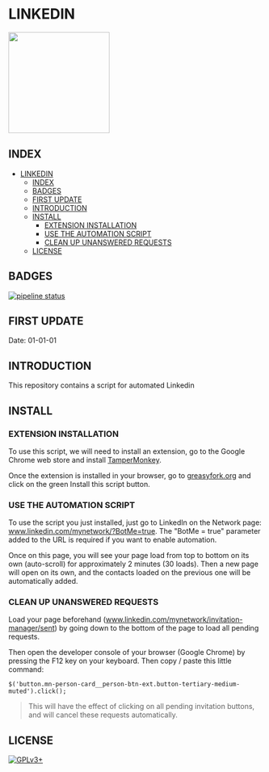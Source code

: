 # LINKEDIN

<img src="https://assets.gitlab-static.net/uploads/-/system/project/avatar/16769270/LinkedIn-logo.jpg" width="200" height="200"/>

## INDEX

- [LINKEDIN](#linkedin)
  - [INDEX](#index)
  - [BADGES](#badges)
  - [FIRST UPDATE](#first-update)
  - [INTRODUCTION](#introduction)
  - [INSTALL](#install)
    - [EXTENSION INSTALLATION](#extension-installation)
    - [USE THE AUTOMATION SCRIPT](#use-the-automation-script)
    - [CLEAN UP UNANSWERED REQUESTS](#clean-up-unanswered-requests)
  - [LICENSE](#license)

## BADGES

[![pipeline status](https://gitlab.com/oda-alexandre/linkedin/badges/master/pipeline.svg)](https://gitlab.com/oda-alexandre/linkedin/commits/master)


## FIRST UPDATE

Date: 01-01-01


## INTRODUCTION

This repository contains a script for automated Linkedin


## INSTALL


### EXTENSION INSTALLATION

To use this script, we will need to install an extension, go to the Google Chrome web store and install [TamperMonkey](https://chrome.google.com/webstore/detail/tampermonkey/dhdgffkkebhmkfjojejmpbldmpobfkfo).

Once the extension is installed in your browser, go to [greasyfork.org](greasyfork.org/…/26829-add-all-linkedin-users-for-2017-version) and click on the green Install this script button.


### USE THE AUTOMATION SCRIPT

To use the script you just installed, just go to LinkedIn on the Network page: www.linkedin.com/mynetwork/?BotMe=true. The "BotMe = true" parameter added to the URL is required if you want to enable automation.

Once on this page, you will see your page load from top to bottom on its own (auto-scroll) for approximately 2 minutes (30 loads). Then a new page will open on its own, and the contacts loaded on the previous one will be automatically added.


### CLEAN UP UNANSWERED REQUESTS

Load your page beforehand (www.linkedin.com/mynetwork/invitation-manager/sent) by going down to the bottom of the page to load all pending requests.

Then open the developer console of your browser (Google Chrome) by pressing the F12 key on your keyboard. Then copy / paste this little command:

```$('button.mn-person-card__person-btn-ext.button-tertiary-medium-muted').click();```

>This will have the effect of clicking on all pending invitation buttons, and will cancel these requests automatically.


## LICENSE

[![GPLv3+](http://gplv3.fsf.org/gplv3-127x51.png)](https://gitlab.com/oda-alexandre/linkedin/blob/master/LICENSE)
